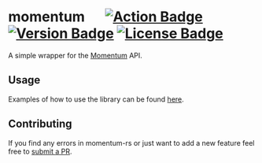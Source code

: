 # momentum &emsp; [![Action Badge]][actions] [![Version Badge]][crates.io] [![License Badge]][license]

[Version Badge]: https://img.shields.io/crates/v/momentum.svg
[crates.io]: https://crates.io/crates/momentum
[Action Badge]: https://github.com/JayceFayne/momentum-rs/workflows/Rust/badge.svg
[actions]: https://github.com/JayceFayne/momentum-rs/actions
[License Badge]: https://img.shields.io/crates/l/momentum.svg
[license]: https://github.com/JayceFayne/momentum-rs/blob/master/LICENSE.md

A simple wrapper for the [Momentum](https://momentumdash.com/) API.

## Usage

Examples of how to use the library can be found [here](examples).

## Contributing

 If you find any errors in momentum-rs or just want to add a new feature feel free to [submit a PR](https://github.com/jaycefayne/momentum-rs/pulls).
